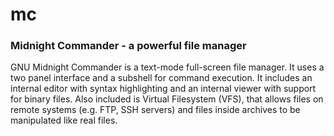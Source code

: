 # mc

### Midnight Commander - a powerful file manager

GNU Midnight Commander is a text-mode full-screen file manager. It uses a two panel interface and a subshell for command execution. It includes an internal editor with syntax highlighting and an internal viewer with support for binary files. Also included is Virtual Filesystem (VFS), that allows files on remote systems (e.g. FTP, SSH servers) and files inside archives to be manipulated like real files. 

